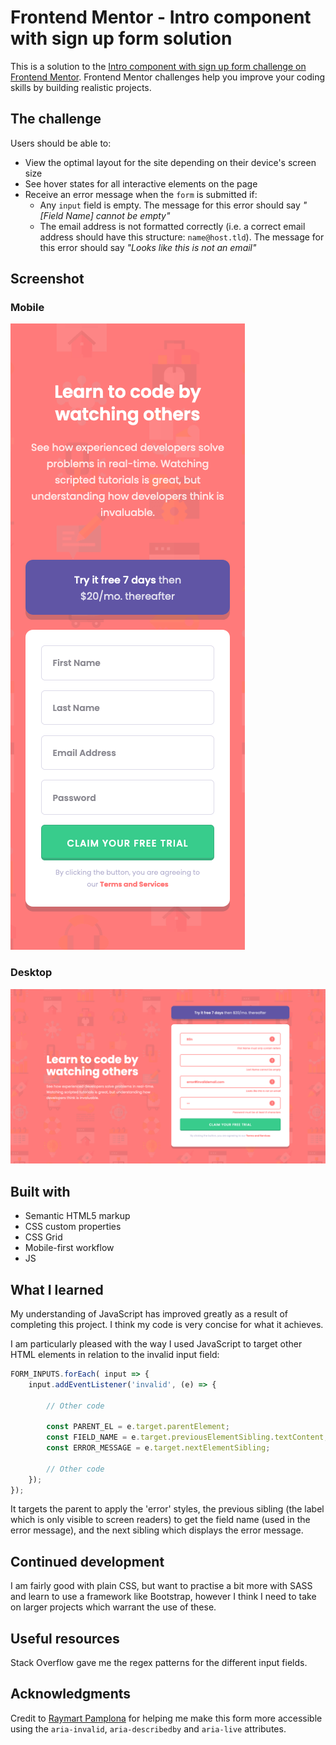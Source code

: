 # Frontend Mentor - Intro component with sign up form solution

This is a solution to the [Intro component with sign up form challenge on Frontend Mentor](https://www.frontendmentor.io/challenges/intro-component-with-signup-form-5cf91bd49edda32581d28fd1). Frontend Mentor challenges help you improve your coding skills by building realistic projects. 

## The challenge

Users should be able to:

- View the optimal layout for the site depending on their device's screen size
- See hover states for all interactive elements on the page
- Receive an error message when the `form` is submitted if:
  - Any `input` field is empty. The message for this error should say *"[Field Name] cannot be empty"*
  - The email address is not formatted correctly (i.e. a correct email address should have this structure: `name@host.tld`). The message for this error should say *"Looks like this is not an email"*

## Screenshot

### Mobile
![](screenshot-mobile.png)

### Desktop
![](screenshot-desktop.png)


## Built with

- Semantic HTML5 markup
- CSS custom properties
- CSS Grid
- Mobile-first workflow
- JS

## What I learned

My understanding of JavaScript has improved greatly as a result of completing this project. I think my code is very concise for what it achieves.

I am particularly pleased with the way I used JavaScript to target other HTML elements in relation to the invalid input field:

```js
FORM_INPUTS.forEach( input => {
    input.addEventListener('invalid', (e) => {
       
        // Other code

        const PARENT_EL = e.target.parentElement;
        const FIELD_NAME = e.target.previousElementSibling.textContent;
        const ERROR_MESSAGE = e.target.nextElementSibling;
        
        // Other code
    });
});
```

It targets the parent to apply the 'error' styles, the previous sibling (the label which is only visible to screen readers) to get the field name (used in the error message), and the next sibling which displays the error message.



## Continued development

I am fairly good with plain CSS, but want to practise a bit more with SASS and learn to use a framework like Bootstrap, however I think I need to take on larger projects which warrant the use of these.

## Useful resources

Stack Overflow gave me the regex patterns for the different input fields.

## Acknowledgments

Credit to [Raymart Pamplona](https://www.frontendmentor.io/profile/pikamart/solutions) for helping me make this form more accessible using the `aria-invalid`, `aria-describedby` and `aria-live` attributes.
